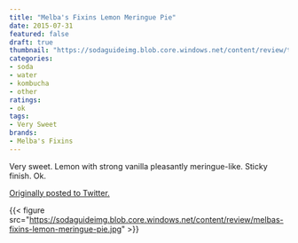 ```yaml
---
title: "Melba's Fixins Lemon Meringue Pie"
date: 2015-07-31
featured: false
draft: true
thumbnail: "https://sodaguideimg.blob.core.windows.net/content/review/thumbs/melbas-fixins-lemon-meringue-pie.jpg"
categories:
- soda
- water
- kombucha
- other
ratings:
- ok
tags:
- Very Sweet
brands:
- Melba's Fixins
---
```


Very sweet. Lemon with strong vanilla pleasantly meringue-like. Sticky finish. Ok.

[Originally posted to Twitter.](https://twitter.com/Cavorter/status/627230122253287424)

{{< figure src="https://sodaguideimg.blob.core.windows.net/content/review/melbas-fixins-lemon-meringue-pie.jpg" >}}

